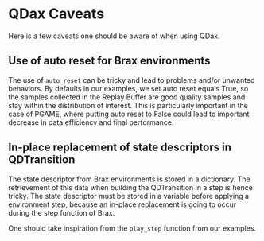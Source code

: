 # QDax Caveats

Here is a few caveats one should be aware of when using QDax.

## Use of auto reset for Brax environments
The use of `auto_reset` can be tricky and lead to problems and/or unwanted behaviors. By defaults in our examples, we set auto reset equals True, so the samples collected in the Replay Buffer are good quality samples and stay within the distribution of interest. This is particularly important in the case of PGAME, where putting auto reset to False could lead to important decrease in data efficiency and final performance.

## In-place replacement of state descriptors in QDTransition
The state descriptor from Brax environments is stored in a dictionary. The retrievement of this data when building the QDTransition in a step is hence tricky. The state descriptor must be stored in a variable before applying a environment step, because an in-place replacement is going to occur during the step function of Brax.

One should take inspiration from the `play_step` function from our examples.
